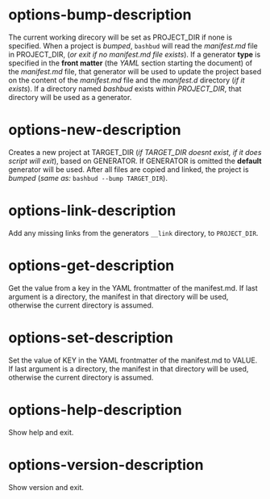# options-bump-description

The current working direcory will be set as PROJECT_DIR if none is specified.
When a project is *bumped*, 
`bashbud` will read the *manifest.md* file in PROJECT_DIR,
(*or exit if no manifest.md file exists*).
If a generator **type** is specified in the **front matter** 
(the *YAML* section starting the document)
of the *manifest.md* file,
that generator will be used to update the project based on the content of the *manifest.md* file
and the *manifest.d* directory (*if it exists*).
If a directory named *bashbud* exists within *PROJECT_DIR*,
that directory will be used as a generator.

# options-new-description

Creates a new project at TARGET_DIR
(*if TARGET_DIR doesnt exist, if it does script will exit*),
based on GENERATOR.
If GENERATOR is omitted the **default** generator will be used.
After all files are copied and linked,
the project is *bumped*
(*same as:* `bashbud --bump TARGET_DIR`).

# options-link-description

Add any missing links from the generators `__link` directory,
to `PROJECT_DIR`.

# options-get-description

Get the value from a key in the YAML frontmatter of the manifest.md.
If last argument is a directory, the manifest in that directory will be used,
otherwise the current directory is assumed.

# options-set-description

Set the value of KEY in the YAML frontmatter of the manifest.md to VALUE.
If last argument is a directory, the manifest in that directory will be used,
otherwise the current directory is assumed.

# options-help-description

Show help and exit.

# options-version-description

Show version and exit.
